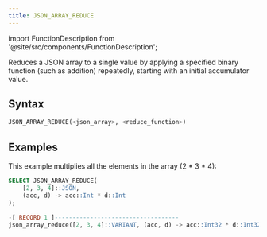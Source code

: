 ```yaml
---
title: JSON_ARRAY_REDUCE
---
```

import FunctionDescription from '@site/src/components/FunctionDescription';

<FunctionDescription description="Introduced or updated: v1.2.644"/>

Reduces a JSON array to a single value by applying a specified binary function (such as addition) repeatedly, starting with an initial accumulator value.

## Syntax

```sql
JSON_ARRAY_REDUCE(<json_array>, <reduce_function>)
```

## Examples

This example multiplies all the elements in the array (2 * 3 * 4):

```sql
SELECT JSON_ARRAY_REDUCE(
    [2, 3, 4]::JSON, 
    (acc, d) -> acc::Int * d::Int
);

-[ RECORD 1 ]-----------------------------------
json_array_reduce([2, 3, 4]::VARIANT, (acc, d) -> acc::Int32 * d::Int32): 24
```
